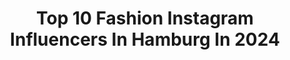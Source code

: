 ---
title: Top 10 Fashion Instagram Influencers In Hamburg In 2024
description: >-
  Find top fashion Instagram influencers in Hamburg in 2024. Most popular hashtags: #fashion #hamburg #ootd #berlin.
platform: Instagram
hits: 509
text_top: Discover the top-rated Instagram accounts on inBeat.
text_bottom: Our search engine holds 509 Instagram influencers like this in Hamburg, Germany for you to collaborate.
profiles:
  - username: "sabrinaaga_"
    fullname: >-
      INSPO • FASHION • TRAVEL
    bio: >-
      ✉️ sabrinaga_@hotmail.com
    location: "Germany"
    followers: 97824
    engagement: 230
    commentsToLikes: 0.037720
    id: ck8t31an21iqz0j78micnzchi
    verified: false
    hashtags: "#wiesbaden, #portraitphotography, #fashionblogger, #scho"
  - username: "stonicole"
    fullname: >-
      𝙽𝙸𝙲𝙾𝙻𝙴 𝚂𝚃𝙾
    bio: >-
      22 / Tiktok: nicolesto (1,4MIO) nicolestobusiness@web.de
    location: "Germany"
    followers: 89917
    engagement: 540
    commentsToLikes: 0.014097
    id: ck5hkloldinef0i119czdapn0
    verified: false
    hashtags: "#ootd, #whatiwore, #fashioninspo, #tiktokgirls"
  - username: "zmarli14"
    fullname: >-
      Zmarli
    bio: >-
      🎀𝒵𝓂𝒶𝓇𝓁𝒾 🎀👸🏼🇩🇪🇮🇩 📍Germany 📩Socialmedia.management24@gmail.com
    location: "Germany"
    followers: 113726
    engagement: 569
    commentsToLikes: 0.010366
    id: ck8svrwl2cgy60j78d4yuvuaw
    verified: false
    hashtags: "#berlin, #beauty, #smileeveryday, #theeth"
  - username: "maybe_monika.w"
    fullname: >-
      MoniKa
    bio: >-
      Fashion👗Mode 👜Nature🌳 176 cm/size 36👗 healthy lifestyle 🏃‍♀️🐕🍎 PL + DE🏡 It's NOT-DATING PROFILE!!!⚠ The pictures are my property, NO COPYING!
    location: "Germany"
    followers: 5702
    engagement: 602
    commentsToLikes: 0.128730
    id: ck8t5dmj19rtq0j78eye3bi8u
    verified: false
    hashtags: "#na, #januar2021, #ichbinich, #deutschemodeblogger"
  - username: "aaronkoenigs"
    fullname: >-
      Aaron Koenigs
    bio: >-
      Reality TV | meistens lustig | Taylors Version 🏳️‍🌈 ☀️Charming Boys '23 ☀️Festspiele der Realitystars '21 ☀️Promi Big Brother '20 ☀️Prince Charming 19
    location: "Germany"
    followers: 60441
    engagement: 519
    commentsToLikes: 0.042431
    id: ck5zqt9kav9360i14x1gegk4n
    verified: true
    hashtags: "#teamgelb, #pride, #blondie, #charmingboys"
  - username: "zaraamaria"
    fullname: >-
      Zara 🦁 | Fashion | Hamburg
    bio: >-
      Basic Fashion & persönliche Werte 🧘🏽‍♀️ Pinterest, TikTok & YouTube: zaraamaria 🦋 Impressum in den Highlights FASHION & HOME LINKS:
    location: "Germany"
    followers: 205819
    engagement: 98
    commentsToLikes: 0.015836
    id: ck15sqd2yeams0i19epnea050
    verified: false
    hashtags: "#love, #grwm, #americanstyle, #herbstoutfit"
  - username: "lostdelphine"
    fullname: >-
      Delphi🐬
    bio: >-
      Aloha ​🌷​🌈🌱 🤙 I wish i was a Mermaid... Berlin📍London Freelance Model/ Natural redhead & Animals Lover My vegetarian blog @foodlocals
    location: "Germany"
    followers: 47989
    engagement: 453
    commentsToLikes: 0.038049
    id: ck600qd0ie2l20i14z1nf5lka
    verified: false
    hashtags: "#mu, #redhead, #loungewear, #frankfurt"
  - username: "rebecca.ku"
    fullname: >-
      Rebecca Kunikowski
    bio: >-
      🎥actress/model Maleficent 2 / Love - am Ende zählst du @bullsmanagement 🎬@marmulla_rudolph 🇬🇧@mediaartistsgroup 📸@mostwantedmodels_official
    location: "Germany"
    followers: 69863
    engagement: 430
    commentsToLikes: 0.030845
    id: ckap4jqj07odb0i78co87djgy
    verified: true
    hashtags: "#gewinnspiel, #agency, #makeup, #fitness"
  - username: "grimm_patricia"
    fullname: >-
      Patricia Grimm
    bio: >-
      Content Creator Professional Model 📸Photo 📹Video 🇩🇪 📍Hamburg - Stuttgart Fashion Lifestyle Beauty Luxury travel 🧰 TikTok Website / Impressum 🔽
    location: "Germany"
    followers: 29685
    engagement: 315
    commentsToLikes: 0.363061
    id: ck15r3zah612z0i19gy00ter9
    verified: false
    hashtags: "#fashion, #lifestyleblogger, #hamburg, #womenover50"
  - username: "timmy_hendrix"
    fullname: >-
      ᴛɪᴍ | 📍ʜᴀᴍʙᴜʀɢ
    bio: >-
      men's fashion | lifestyle ✉️ hello@timmyhendrix.de
    location: "Germany"
    followers: 12752
    engagement: 219
    commentsToLikes: 0.029204
    id: ck5c2nf3jxlme0i118fla2g50
    verified: false
    hashtags: "#hamburgcity, #fashion, #travel, #mensstyle"
---